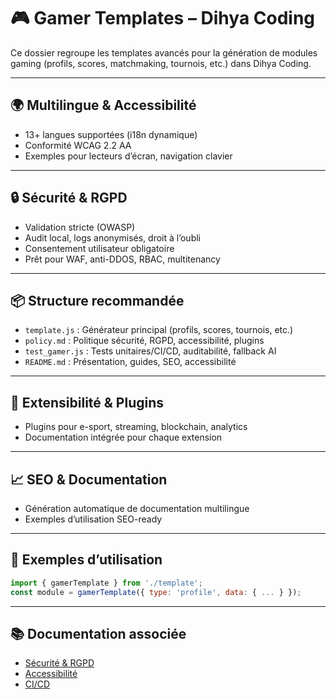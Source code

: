 # 🎮 Gamer Templates – Dihya Coding

Ce dossier regroupe les templates avancés pour la génération de modules gaming (profils, scores, matchmaking, tournois, etc.) dans Dihya Coding.

---

## 🌍 Multilingue & Accessibilité
- 13+ langues supportées (i18n dynamique)
- Conformité WCAG 2.2 AA
- Exemples pour lecteurs d’écran, navigation clavier

---

## 🔒 Sécurité & RGPD
- Validation stricte (OWASP)
- Audit local, logs anonymisés, droit à l’oubli
- Consentement utilisateur obligatoire
- Prêt pour WAF, anti-DDOS, RBAC, multitenancy

---

## 📦 Structure recommandée
- `template.js` : Générateur principal (profils, scores, tournois, etc.)
- `policy.md` : Politique sécurité, RGPD, accessibilité, plugins
- `test_gamer.js` : Tests unitaires/CI/CD, auditabilité, fallback AI
- `README.md` : Présentation, guides, SEO, accessibilité

---

## 🧩 Extensibilité & Plugins
- Plugins pour e-sport, streaming, blockchain, analytics
- Documentation intégrée pour chaque extension

---

## 📈 SEO & Documentation
- Génération automatique de documentation multilingue
- Exemples d’utilisation SEO-ready

---

## 🧪 Exemples d’utilisation
```js
import { gamerTemplate } from './template';
const module = gamerTemplate({ type: 'profile', data: { ... } });
```

---

## 📚 Documentation associée
- [Sécurité & RGPD](../../../securite/policy.md)
- [Accessibilité](../../../../ACCESSIBILITY_GUIDE.md)
- [CI/CD](../../../../RELEASE_CHECKLIST.md)
